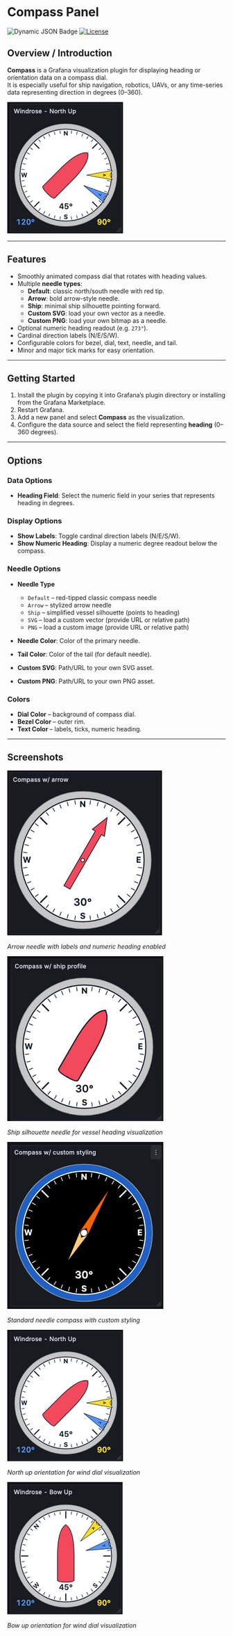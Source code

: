 # Compass Panel

![Dynamic JSON Badge](https://img.shields.io/badge/dynamic/json?logo=grafana&query=$.version&url=https://grafana.com/api/plugins/grafana-compass-panel&label=Marketplace&prefix=v&color=F47A20)
[![License](https://img.shields.io/github/license/OceanDataTools/grafana-compass-panel)](LICENSE)

## Overview / Introduction
**Compass** is a Grafana visualization plugin for displaying heading or orientation data on a compass dial.  
It is especially useful for ship navigation, robotics, UAVs, or any time-series data representing direction in degrees (0–360).

![Compass Example](https://raw.githubusercontent.com/OceanDataTools/grafana-compass-panel/main/src/screenshots/windrose-north-up.png)

---

## Features

- Smoothly animated compass dial that rotates with heading values.
- Multiple **needle types**:
  - **Default**: classic north/south needle with red tip.
  - **Arrow**: bold arrow-style needle.
  - **Ship**: minimal ship silhouette pointing forward.
  - **Custom SVG**: load your own vector as a needle.
  - **Custom PNG**: load your own bitmap as a needle.
- Optional numeric heading readout (e.g. `273°`).
- Cardinal direction labels (N/E/S/W).
- Configurable colors for bezel, dial, text, needle, and tail.
- Minor and major tick marks for easy orientation.

---

## Getting Started

1. Install the plugin by copying it into Grafana’s plugin directory or installing from the Grafana Marketplace.
2. Restart Grafana.
3. Add a new panel and select **Compass** as the visualization.
4. Configure the data source and select the field representing **heading** (0–360 degrees).

---

## Options

### Data Options
- **Heading Field**: Select the numeric field in your series that represents heading in degrees.

### Display Options
- **Show Labels**: Toggle cardinal direction labels (N/E/S/W).
- **Show Numeric Heading**: Display a numeric degree readout below the compass.

### Needle Options
- **Needle Type**  
  - `Default` – red-tipped classic compass needle  
  - `Arrow` – stylized arrow needle  
  - `Ship` – simplified vessel silhouette (points to heading)  
  - `SVG` – load a custom vector (provide URL or relative path)  
  - `PNG` – load a custom image (provide URL or relative path)

- **Needle Color**: Color of the primary needle.  
- **Tail Color**: Color of the tail (for default needle).  
- **Custom SVG**: Path/URL to your own SVG asset.  
- **Custom PNG**: Path/URL to your own PNG asset.  

### Colors
- **Dial Color** – background of compass dial.  
- **Bezel Color** – outer rim.  
- **Text Color** – labels, ticks, numeric heading.  

---

## Screenshots
![Arrow Needle](https://raw.githubusercontent.com/OceanDataTools/grafana-compass-panel/main/src/screenshots/compass-with-arrow.png)

*Arrow needle with labels and numeric heading enabled*

![Ship Needle](https://raw.githubusercontent.com/OceanDataTools/grafana-compass-panel/main/src/screenshots/compass-with-ship-profile.png)

*Ship silhouette needle for vessel heading visualization*

![Custom Styling](https://raw.githubusercontent.com/OceanDataTools/grafana-compass-panel/main/src/screenshots/compass-with-custom-styling.png)

*Standard needle compass with custom styling*

![North Up Orientation](https://raw.githubusercontent.com/OceanDataTools/grafana-compass-panel/main/src/screenshots/windrose-north-up.png)

*North up orientation for wind dial visualization*

![Bow Up Orientation](https://raw.githubusercontent.com/OceanDataTools/grafana-compass-panel/main/src/screenshots/winddial-bow-up.png)

*Bow up orientation for wind dial visualization*

